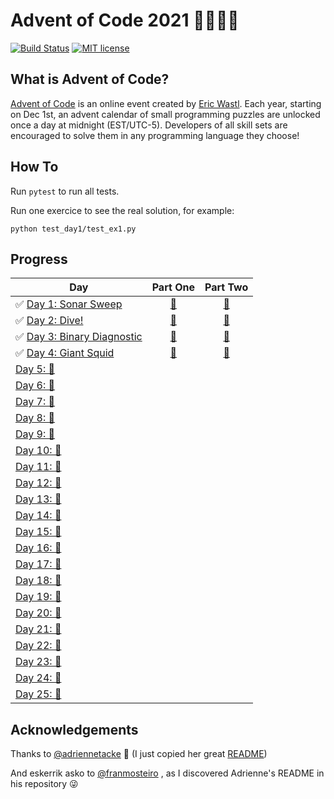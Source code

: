 # Advent of Code 2021 🎄👨‍💻🎄

[![Build Status](https://github.com/anxodio/aoc2020/workflows/build/badge.svg)](https://github.com/anxodio/aoc2020/actions)
[![MIT license](https://img.shields.io/badge/License-MIT-blue.svg)](https://opensource.org/licenses/MIT)

## What is Advent of Code?

[Advent of Code](http://adventofcode.com) is an online event created by [Eric Wastl](https://twitter.com/ericwastl). Each year, starting on Dec 1st, an advent calendar of small programming puzzles are unlocked once a day at midnight (EST/UTC-5). Developers of all skill sets are encouraged to solve them in any programming language they choose!

## How To

Run `pytest` to run all tests.

Run one exercice to see the real solution, for example:

```
python test_day1/test_ex1.py
```

## Progress

| Day                                                                                                 |                                 Part One                                  |                                 Part Two                                  |
| --------------------------------------------------------------------------------------------------- | :-----------------------------------------------------------------------: | :-----------------------------------------------------------------------: |
| ✅ [Day 1: Sonar Sweep](https://github.com/anxodio/aoc2021/tree/main/test_day01/exercise.txt)       | [🌟](https://github.com/anxodio/aoc2021/tree/main/test_day01/test_ex1.py) | [🌟](https://github.com/anxodio/aoc2021/tree/main/test_day01/test_ex2.py) |
| ✅ [Day 2: Dive!](https://github.com/anxodio/aoc2021/tree/main/test_day02/exercise.txt)             | [🌟](https://github.com/anxodio/aoc2021/tree/main/test_day02/test_ex3.py) | [🌟](https://github.com/anxodio/aoc2021/tree/main/test_day02/test_ex4.py) |
| ✅ [Day 3: Binary Diagnostic](https://github.com/anxodio/aoc2021/tree/main/test_day03/exercise.txt) | [🌟](https://github.com/anxodio/aoc2021/tree/main/test_day03/test_ex5.py) | [🌟](https://github.com/anxodio/aoc2021/tree/main/test_day03/test_ex6.py) |
| ✅ [Day 4: Giant Squid ](https://github.com/anxodio/aoc2021/tree/main/test_day04/exercise.txt)      | [🌟](https://github.com/anxodio/aoc2021/tree/main/test_day04/test_ex7.py) | [🌟](https://github.com/anxodio/aoc2021/tree/main/test_day04/test_ex8.py) |
| [Day 5: 🚧 ]()                                                                                      |                                                                           |                                                                           |
| [Day 6: 🚧 ]()                                                                                      |                                                                           |                                                                           |
| [Day 7: 🚧 ]()                                                                                      |                                                                           |                                                                           |
| [Day 8: 🚧 ]()                                                                                      |                                                                           |                                                                           |
| [Day 9: 🚧 ]()                                                                                      |                                                                           |                                                                           |
| [Day 10: 🚧 ]()                                                                                     |                                                                           |                                                                           |
| [Day 11: 🚧 ]()                                                                                     |                                                                           |                                                                           |
| [Day 12: 🚧 ]()                                                                                     |                                                                           |                                                                           |
| [Day 13: 🚧 ]()                                                                                     |                                                                           |                                                                           |
| [Day 14: 🚧 ]()                                                                                     |                                                                           |                                                                           |
| [Day 15: 🚧 ]()                                                                                     |                                                                           |                                                                           |
| [Day 16: 🚧 ]()                                                                                     |                                                                           |                                                                           |
| [Day 17: 🚧 ]()                                                                                     |                                                                           |                                                                           |
| [Day 18: 🚧 ]()                                                                                     |                                                                           |                                                                           |
| [Day 19: 🚧 ]()                                                                                     |                                                                           |                                                                           |
| [Day 20: 🚧 ]()                                                                                     |                                                                           |                                                                           |
| [Day 21: 🚧 ]()                                                                                     |                                                                           |                                                                           |
| [Day 22: 🚧 ]()                                                                                     |                                                                           |                                                                           |
| [Day 23: 🚧 ]()                                                                                     |                                                                           |                                                                           |
| [Day 24: 🚧 ]()                                                                                     |                                                                           |                                                                           |
| [Day 25: 🚧 ]()                                                                                     |                                                                           |                                                                           |

## Acknowledgements

Thanks to [@adriennetacke](https://github.com/adriennetacke) 🙌 (I just copied her great [README](https://github.com/adriennetacke/advent-of-code-2020/))

And eskerrik asko to [@franmosteiro](https://github.com/franmosteiro) , as I discovered Adrienne's README in his repository 😜
